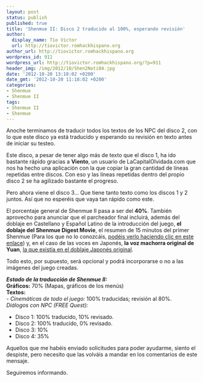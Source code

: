 ```yaml
---
layout: post
status: publish
published: true
title: 'Shenmue II: Disco 2 traducido al 100%, esperando revisión'
author:
  display_name: Tío Víctor
  url: http://tiovictor.romhackhispano.org
author_url: http://tiovictor.romhackhispano.org
wordpress_id: 911
wordpress_url: http://tiovictor.romhackhispano.org/?p=911
header_img: /img/2012/10/Shen2Noti04.jpg
date: '2012-10-20 13:18:02 +0200'
date_gmt: '2012-10-20 11:18:02 +0200'
categories:
- Shenmue
- Shenmue II
tags:
- Shenmue II
- Shenmue
---
```

Anoche terminamos de traducir todos los textos de los NPC del disco 2, 
con lo que este disco ya está traducido y esperando su revisión en texto 
antes de iniciar su testeo.

Este disco, a pesar de tener algo más de texto que el disco 1, ha ido bastante 
rápido gracias a **Viento**, un usuario de LaCapitalOlvidada.com que nos ha hecho 
una aplicación con la que copiar la gran cantidad de líneas repetidas entre discos. 
Con eso y las líneas repetidas dentro del propio disco 2 se ha agilizado bastante el 
progreso.

Pero ahora viene el disco 3... Que tiene tanto texto como los discos 1 y 2 juntos. 
Así que no esperéis que vaya tan rápido como este.

El porcentaje general de Shenmue II pasa a ser del **40%**. También aprovecho para 
anunciar que el parcheador final incluirá, además del doblaje en Castellano y Español 
Latino de la introducción del juego, **el doblaje del Shenmue Digest Movie**, el resumen 
de 15 minutos del primer Shenmue (Para los que no lo conozcáis, 
<a title="Enlace al fandub del Shenmue I Digest 
Movie" href="http://www.youtube.com/watch?v=RdVN5rz6a_Q" target="_blank">podéis verlo haciendo 
clic en este enlace</a>) y, en el caso de las voces en Japonés, **la voz machorra original de Yuan**, 
<a title="Comparación de doblajes de Yuan en Shenmue 
II" href="http://www.youtube.com/watch?v=Mm2QUICTTyM" target="_blank">la que existía 
en el doblaje Japonés original</a>.

Todo esto, por supuesto, será opcional y podrá incorporarse o no a las imágenes del 
juego creadas.

**_Estado de la traducción de Shenmue II:_**  
**Gráficos:** 70% (Mapas, gráficos de los menús)  
**Textos:**  
_- Cinemáticas de todo el juego:_ 100% traducidas; revisión al 80%.  
_Diálogos con NPC (FREE Quest):_  
- Disco 1: 100% traducido, 10% revisado.  
- Disco 2: 100% traducido, 0% revisado.  
- Disco 3: 10%  
- Disco 4: 35%

Aquellos que me habéis enviado solicitudes para poder ayudarme, siento el despiste, pero necesito 
que las volváis a mandar en los comentarios de este mensaje.

Seguiremos informando.
